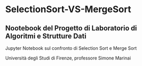 # SelectionSort-VS-MergeSort
## Nootebook del Progetto di Laboratorio di Algoritmi e Strutture Dati

Jupyter Notebook sul confronto di Selection Sort e Merge Sort 

Università degli Studi di Firenze, professore Simone Marinai






